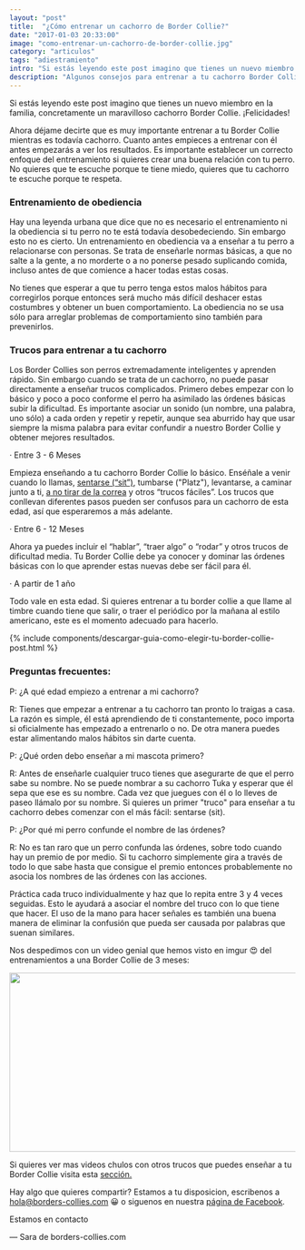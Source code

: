 ```yaml
---
layout: "post"
title:  "¿Cómo entrenar un cachorro de Border Collie?"
date: "2017-01-03 20:33:00"
image: "como-entrenar-un-cachorro-de-border-collie.jpg"
category: "articulos"
tags: "adiestramiento"
intro: "Si estás leyendo este post imagino que tienes un nuevo miembro en la familia, concretamente un maravilloso cachorro Border Collie. ¡Felicidades!"
description: "Algunos consejos para entrenar a tu cachorro Border Collie a lo largo de su crecimiento"
---
```


Si estás leyendo este post imagino que tienes un nuevo miembro en la familia, concretamente un maravilloso cachorro Border Collie. ¡Felicidades!

Ahora déjame decirte que es muy importante entrenar a tu Border Collie mientras es todavía cachorro. Cuanto antes empieces a entrenar con él antes empezarás a ver los resultados. Es importante establecer un correcto enfoque del entrenamiento si quieres crear una buena relación con tu perro. No quieres que te escuche porque te tiene miedo, quieres que tu cachorro te escuche porque te respeta.

<h3>Entrenamiento de obediencia</h3>

Hay una leyenda urbana  que dice que no es necesario el entrenamiento ni la obediencia si tu perro no te está todavía desobedeciendo. Sin embargo esto no es cierto. Un entrenamiento en obediencia va a enseñar a tu perro a relacionarse con personas. Se trata de enseñarle normas básicas, a que no salte a la gente, a no morderte o a no ponerse pesado suplicando comida, incluso antes de que comience a hacer todas estas cosas.

No tienes que esperar a que tu perro tenga estos malos hábitos para corregirlos porque entonces será mucho más difícil deshacer estas costumbres y obtener un buen comportamiento. La obediencia no se usa sólo para arreglar problemas de comportamiento sino también para prevenirlos.

<h3>Trucos para entrenar a tu cachorro</h3>

Los Border Collies son perros extremadamente inteligentes y aprenden rápido. Sin embargo cuando se trata de un cachorro, no puede pasar directamente a enseñar  trucos complicados. Primero debes empezar con lo básico y poco a poco conforme el perro ha asimilado las órdenes básicas subir la dificultad.
Es importante asociar un sonido (un nombre, una palabra, uno sólo) a cada orden y repetir y repetir, aunque sea aburrido hay que usar siempre la misma palabra para evitar confundir a nuestro Border Collie y obtener mejores resultados.

·       Entre 3 - 6 Meses

Empieza enseñando a tu cachorro Border Collie  lo básico. Enséñale a venir cuando lo llamas, <a href="{{ site.url }}/como-entrenar-a-tu-border-collie-para-que-se-siente/">sentarse (“sit”)</a>, tumbarse ("Platz"), levantarse, a caminar junto a ti, <a href="{{ site.url }}/como-educar-a-tu-border-collie-para-que-deje-de-tirar-de-la-correa/">a no tirar de la correa</a> y otros “trucos fáciles”. Los trucos que conllevan diferentes pasos pueden ser confusos para un cachorro de esta edad, así que esperaremos a más adelante.

·       Entre 6 - 12 Meses

Ahora ya puedes incluir el “hablar”, “traer algo” o “rodar” y otros trucos de dificultad media. Tu Border Collie debe ya conocer  y dominar las órdenes básicas con lo que aprender estas nuevas debe ser fácil para él.

·       A partir de 1 año

Todo vale en esta edad. Si quieres entrenar a tu border collie a que llame al timbre cuando tiene que salir, o traer el periódico por la mañana al estilo americano, este es el momento adecuado para hacerlo.

{% include components/descargar-guia-como-elegir-tu-border-collie-post.html %}

<h3>Preguntas frecuentes:</h3>

P: ¿A qué edad empiezo a entrenar a mi cachorro?

R: Tienes que empezar a entrenar a tu cachorro tan pronto lo traigas a casa. La razón es simple, él está aprendiendo de ti constantemente, poco importa si oficialmente has empezado a entrenarlo o no. De otra manera puedes estar alimentando malos hábitos sin darte cuenta.

P: ¿Qué orden debo enseñar a  mi mascota primero?

R: Antes de enseñarle cualquier truco tienes que asegurarte de que el perro sabe su nombre. No se puede nombrar a su cachorro Tuka y esperar que él sepa que ese es su nombre. Cada vez que juegues con él o lo lleves de paseo llámalo por su nombre. Si quieres un primer "truco" para enseñar a tu cachorro debes comenzar con el más fácil: sentarse (sit).

P: ¿Por qué mi perro confunde el nombre de las órdenes?

R: No es tan raro que un perro confunda las órdenes, sobre todo cuando hay un premio de por medio. Si tu cachorro simplemente gira a través de todo lo que sabe hasta que consigue el premio entonces probablemente no asocia los nombres de las órdenes con las acciones.

Práctica cada truco individualmente y haz que lo repita entre 3 y 4 veces seguidas. Esto le ayudará a asociar el nombre del truco con lo que tiene que hacer. El uso de la mano para hacer señales es también una buena manera de eliminar la confusión que pueda ser causada  por palabras que suenan similares.

Nos despedimos con un video genial que hemos visto en imgur 😍 del entrenamientos a una Border Collie de 3 meses:

<div class="text-center">
  <img src="{{ site.url }}/assets/img/articulos/entrenamiento-3-meses.gif" width="560" height="315" frameborder="0" allowfullscreen>
</div>

Si quieres ver mas videos chulos con otros trucos que puedes enseñar a tu Border Collie visita esta <a href="{{ site.url }}/border-collie-videos/">sección.</a>

Hay algo que quieres compartir? Estamos a tu disposicion, escribenos a hola@borders-collies.com 😀 o siguenos en nuestra [página de Facebook](https://www.facebook.com/borderscolliescom/).

Estamos en contacto

— Sara de borders-collies.com
